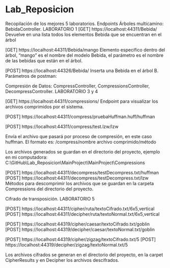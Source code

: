 # Lab_Reposicion
Recopilación de los mejores 5 laboratorios.
Endpoints
Árboles multicamino: BebidaController. LABORATORIO 1
[GET]		https://localhost:44311/Bebida/
Devuelve en una lista todos los elementos Bebida que se encuentran en el árbol

[GET]		https://localhost:44311/Bebida/mango
Elemento específico dentro del árbol, “mango” es el nombre del modelo Bebida, el parámetro es el nombre de las bebidas que están en el árbol. 

[POST]	https://localhost:44326/Bebida/
Inserta una Bebida en el árbol B. Parámetros de postman: 



Compresión de Datos: CompressController, CompressionsController, DecompressController. 
LABORATORIO 3 y 4

[GET]		https://localhost:44311/compressions/
Endpoint para visualizar los archivos comprimidos por el sistema. 

[POST]	https://localhost:44311/compress/pruebaHuffman.huff/huffman

[POST]	https://localhost:44311/compress/test.lzw/lzw	

Envía el archivo que pasará por proceso de compresión, en este caso huffman. El formato es: /compress/nombre archivo comprimido/método

Los archivos generados se guardan en el directorio del proyecto, ejemplo en mi computadora: C:\GitHub\Lab_Reposicion\MainProject\MainProject\Compressions

[POST] 	https://localhost:44311/decompress/testDecompress.txt/huffman
[POST]	https://localhost:44311/decompress/testDecompress.txt/lzw
Métodos para descomprimir los archivos que se guardan en la carpeta Compressions del directorio del proyecto.
 
 

Cifrado de transposición. LABORATORIO 5

[POST]	https://localhost:44311/cipher/ruta/textoCifrado.txt/6x5,vertical
[POST]	https://localhost:44311/decipher/ruta/textoNormal.txt/6x5,vertical

[POST]	https://localhost:44319/cipher/caesar/textoCifrado.txt/goblin
[POST]	https://localhost:44319/decipher/caesar/textoNormal.txt/goblin

[POST]	https://localhost:44319/cipher/zigzag/textoCifrado.txt/5
[POST]	https://localhost:44319/decipher/zigzag/textoNormal.txt/5

 
Los archivos cifrados se generan en el directorio del proyecto, en la carpet CipherResults y en Decipher los archivos descifrados.



